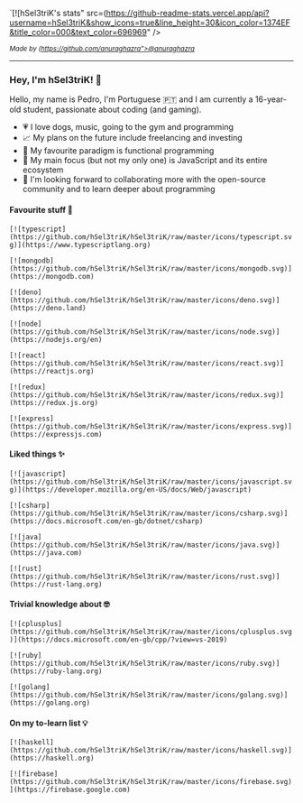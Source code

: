 `[![hSel3triK's stats" src=(https://github-readme-stats.vercel.app/api?username=hSel3triK&show_icons=true&line_height=30&icon_color=1374EF&title_color=000&text_color=696969" />

<i><small>Made by (https://github.com/anuraghazra">@anuraghazra</small></i>

<hr />

### Hey, I'm hSel3triK! 👋

<p>Hello, my name is Pedro, I'm Portuguese 🇵🇹 and I am currently a 16-year-old student, passionate about coding (and gaming).</p>

-   💗 I love dogs, music, going to the gym and programming
-   📈 My plans on the future include freelancing and investing
-   🌟 My favourite paradigm is functional programming
-   🎯 My main focus (but not my only one) is JavaScript and its entire ecosystem
-   💭 I'm looking forward to collaborating more with the open-source community and to learn deeper about programming

#### Favourite stuff 💓

`[![typescript](https://github.com/hSel3triK/hSel3triK/raw/master/icons/typescript.svg)](https://www.typescriptlang.org)`

`[![mongodb](https://github.com/hSel3triK/hSel3triK/raw/master/icons/mongodb.svg)](https://mongodb.com)`

`[![deno](https://github.com/hSel3triK/hSel3triK/raw/master/icons/deno.svg)](https://deno.land)`

`[![node](https://github.com/hSel3triK/hSel3triK/raw/master/icons/node.svg)](https://nodejs.org/en)`

`[![react](https://github.com/hSel3triK/hSel3triK/raw/master/icons/react.svg)](https://reactjs.org)`

`[![redux](https://github.com/hSel3triK/hSel3triK/raw/master/icons/redux.svg)](https://redux.js.org)`

`[![express](https://github.com/hSel3triK/hSel3triK/raw/master/icons/express.svg)](https://expressjs.com)`

#### Liked things ✨

`[![javascript](https://github.com/hSel3triK/hSel3triK/raw/master/icons/javascript.svg)](https://developer.mozilla.org/en-US/docs/Web/javascript)`

`[![csharp](https://github.com/hSel3triK/hSel3triK/raw/master/icons/csharp.svg)](https://docs.microsoft.com/en-gb/dotnet/csharp)`

`[![java](https://github.com/hSel3triK/hSel3triK/raw/master/icons/java.svg)](https://java.com)`

`[![rust](https://github.com/hSel3triK/hSel3triK/raw/master/icons/rust.svg)](https://rust-lang.org)`

#### Trivial knowledge about 🤓

`[![cplusplus](https://github.com/hSel3triK/hSel3triK/raw/master/icons/cplusplus.svg)](https://docs.microsoft.com/en-gb/cpp/?view=vs-2019)`

`[![ruby](https://github.com/hSel3triK/hSel3triK/raw/master/icons/ruby.svg)](https://ruby-lang.org)`

`[![golang](https://github.com/hSel3triK/hSel3triK/raw/master/icons/golang.svg)](https://golang.org)`

#### On my to-learn list 💡

`[![haskell](https://github.com/hSel3triK/hSel3triK/raw/master/icons/haskell.svg)](https://haskell.org)`

`[![firebase](https://github.com/hSel3triK/hSel3triK/raw/master/icons/firebase.svg)](https://firebase.google.com)`
